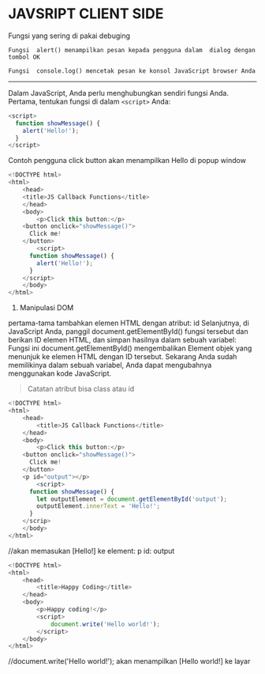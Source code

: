 # JAVSRIPT CLIENT SIDE

Fungsi yang sering di pakai debuging

`Fungsi  alert() menampilkan pesan kepada pengguna dalam  dialog dengan  tombol OK`

`Fungsi  console.log() mencetak pesan ke konsol JavaScript browser Anda`

---

Dalam JavaScript, Anda perlu menghubungkan sendiri fungsi Anda. Pertama, tentukan fungsi di dalam `<script>` Anda:

```javascript
<script>
  function showMessage() {
    alert('Hello!');
  }
</script>
```

Contoh pengguna click button akan menampilkan Hello di popup window

```javascript
<!DOCTYPE html>
<html>
	<head>
	<title>JS Callback Functions</title>
	</head>
	<body>
		<p>Click this button:</p>
    <button onclick="showMessage()">
      Click me!
    </button>
		<script>
      function showMessage() {
        alert('Hello!');
      }
    </script>
	</body>
</html>
```

1.  Manipulasi DOM

pertama-tama tambahkan elemen HTML dengan atribut: id
Selanjutnya, di JavaScript Anda, panggil document.getElementById() fungsi tersebut dan berikan ID elemen HTML, dan simpan hasilnya dalam sebuah variabel:
Fungsi ini document.getElementById() mengembalikan Element objek yang menunjuk ke elemen HTML dengan ID tersebut. Sekarang Anda sudah memilikinya dalam sebuah variabel, Anda dapat mengubahnya menggunakan kode JavaScript.

> Catatan atribut bisa class atau id

```javascript
<!DOCTYPE html>
<html>
	<head>
		<title>JS Callback Functions</title>
	</head>
	<body>
		<p>Click this button:</p>
    <button onclick="showMessage()">
      Click me!
    </button>
    <p id="output"></p>
		<script>
      function showMessage() {
        let outputElement = document.getElementById('output');
        outputElement.innerText = 'Hello!';
      }
    </scrip>
	</body>
</html>
```

//akan memasukan [Hello!] ke element: p id: output

```javascript
<!DOCTYPE html>
<html>
	<head>
		<title>Happy Coding</title>
	</head>
	<body>
		<p>Happy coding!</p>
		<script>
			document.write('Hello world!');
		</script>
	</body>
</html>
```

//document.write('Hello world!');
akan menampilkan [Hello world!] ke layar
